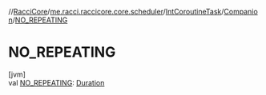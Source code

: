 //[RacciCore](../../../../index.md)/[me.racci.raccicore.core.scheduler](../../index.md)/[IntCoroutineTask](../index.md)/[Companion](index.md)/[NO_REPEATING](-n-o_-r-e-p-e-a-t-i-n-g.md)

# NO_REPEATING

[jvm]\
val [NO_REPEATING](-n-o_-r-e-p-e-a-t-i-n-g.md): [Duration](https://kotlinlang.org/api/latest/jvm/stdlib/kotlin.time/-duration/index.html)
